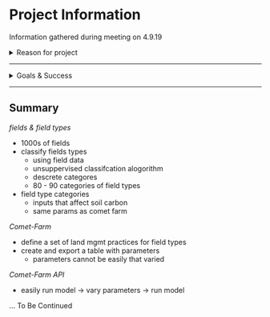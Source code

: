 # Project Information  

Information gathered during meeting on 4.9.19  

<details>
<summary>Reason for project</summary>

## Problems to Solve  

1. Understand potential for different landscapes to sequester carbon as part of ongoing efforts to mitigate and build resilance against effects of climate change  

2. Simplify use of Comet-Farm by utilizing Comet-Farm API  

## Why these are problems  

1. Running meta analysis of landscape carbon sequestration is difficult due to its complexity and limited number of studies  

2. Current work flow demands too much time  

</details>  

____  


<details>
<summary>Goals & Success</summary>

## Goals

1. Inform Food & Farms program strategy by understanding agriculture (not grazing) field management practices on climate outputs

2. Inform broader conversation
  - inform and improve political policy
    - rule making process parameters
    - which practices should be incentivized
  - drive Ecotrust research questions

3. Ability to do analysis of climate outputs 


## How we will be successful  

Automate Daycent model runs through Comet-Farm API

</details>  

____  


## Summary

*fields & field types*  

- 1000s of fields
- classify fields types
  - using field data
  - unsuppervised classifcation alogorithm
  - descrete categores
  - 80 - 90 categories of field types
- field type categories
  - inputs that affect soil carbon
  - same params as comet farm
  
*Comet-Farm*  

- define a set of land mgmt practices for field types
- create and export a table with parameters
   - parameters cannot be easily that varied
   
*Comet-Farm API*  

- easily run model -> vary parameters -> run model  

... To Be Continued


